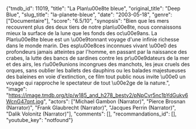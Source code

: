 {"tmdb_id": 11019, "title": "La Plan\u00e8te bleue", "original_title": "Deep Blue", "slug_title": "la-planete-bleue", "date": "2003-05-18", "genre": ["Documentaire"], "score": "6.5/10", "synopsis": "Bien que les mers recouvrent plus des deux tiers de notre plan\u00e8te, nous connaissons mieux la surface de la lune que les fonds des oc\u00e9ans. La Plan\u00e8te bleue est un \u00e9tonnant voyage d'une infinie richesse dans le monde marin. Des esp\u00e8ces inconnues vivant \u00e0 des profondeurs jamais atteintes par l'homme, en passant par la naissance des crabes, la lutte des bancs de sardines contre les pr\u00e9dateurs de la mer et des airs, les r\u00e9unions incongrues des manchots, les jeux cruels des orques, sans oublier les ballets des dauphins ou les balades majestueuses des baleines en voie d'extinction, ce film tout public nous invite \u00e0 un voyage qui rapproche le spectateur de tout \u00e2ge de la nature.", "image": "https://image.tmdb.org/t/p/w185_and_h278_bestv2/pNpCvr5nc1bYdGukv6WcnG47qnt.jpg", "actors": ["Michael Gambon (Narrator)", "Pierce Brosnan (Narrator)", "Frank Glaubrecht (Narrator)", "Jacques Perrin (Narrator)", "Dalik Volonitz (Narrator)"], "comments": [], "recommandations_id": [], "youtube_key": "notfound"}